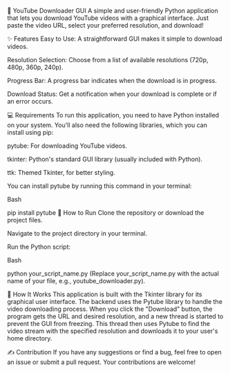 🎥 YouTube Downloader GUI
A simple and user-friendly Python application that lets you download YouTube videos with a graphical interface. Just paste the video URL, select your preferred resolution, and download!

✨ Features
Easy to Use: A straightforward GUI makes it simple to download videos.

Resolution Selection: Choose from a list of available resolutions (720p, 480p, 360p, 240p).

Progress Bar: A progress bar indicates when the download is in progress.

Download Status: Get a notification when your download is complete or if an error occurs.

💻 Requirements
To run this application, you need to have Python installed on your system. You'll also need the following libraries, which you can install using pip:

pytube: For downloading YouTube videos.

tkinter: Python's standard GUI library (usually included with Python).

ttk: Themed Tkinter, for better styling.

You can install pytube by running this command in your terminal:

Bash

pip install pytube
🚀 How to Run
Clone the repository or download the project files.

Navigate to the project directory in your terminal.

Run the Python script:

Bash

python your_script_name.py
(Replace your_script_name.py with the actual name of your file, e.g., youtube_downloader.py).

🔧 How It Works
This application is built with the Tkinter library for its graphical user interface. The backend uses the Pytube library to handle the video downloading process. When you click the "Download" button, the program gets the URL and desired resolution, and a new thread is started to prevent the GUI from freezing. This thread then uses Pytube to find the video stream with the specified resolution and downloads it to your user's home directory.

✍️ Contribution
If you have any suggestions or find a bug, feel free to open an issue or submit a pull request. Your contributions are welcome!
